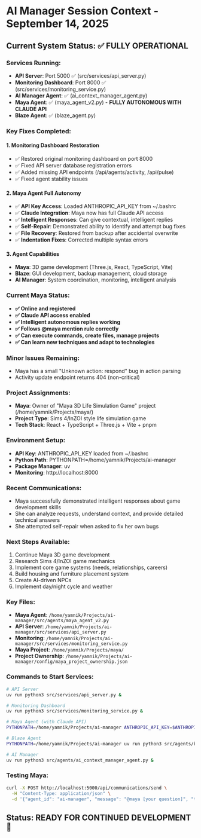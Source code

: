 # AI Manager Session Context - September 14, 2025

## Current System Status: ✅ FULLY OPERATIONAL

### **Services Running:**
- **API Server**: Port 5000 ✅ (src/services/api_server.py)
- **Monitoring Dashboard**: Port 8000 ✅ (src/services/monitoring_service.py)
- **AI Manager Agent**: ✅ (ai_context_manager_agent.py)
- **Maya Agent**: ✅ (maya_agent_v2.py) - **FULLY AUTONOMOUS WITH CLAUDE API**
- **Blaze Agent**: ✅ (blaze_agent.py)

### **Key Fixes Completed:**

#### **1. Monitoring Dashboard Restoration**
- ✅ Restored original monitoring dashboard on port 8000
- ✅ Fixed API server database registration errors
- ✅ Added missing API endpoints (/api/agents/activity, /api/pulse)
- ✅ Fixed agent stability issues

#### **2. Maya Agent Full Autonomy**
- ✅ **API Key Access**: Loaded ANTHROPIC_API_KEY from ~/.bashrc
- ✅ **Claude Integration**: Maya now has full Claude API access
- ✅ **Intelligent Responses**: Can give contextual, intelligent replies
- ✅ **Self-Repair**: Demonstrated ability to identify and attempt bug fixes
- ✅ **File Recovery**: Restored from backup after accidental overwrite
- ✅ **Indentation Fixes**: Corrected multiple syntax errors

#### **3. Agent Capabilities**
- **Maya**: 3D game development (Three.js, React, TypeScript, Vite)
- **Blaze**: GUI development, backup management, cloud storage
- **AI Manager**: System coordination, monitoring, intelligent analysis

### **Current Maya Status:**
- **✅ Online and registered**
- **✅ Claude API access enabled**
- **✅ Intelligent autonomous replies working**
- **✅ Follows @maya mention rule correctly**
- **✅ Can execute commands, create files, manage projects**
- **✅ Can learn new techniques and adapt to technologies**

### **Minor Issues Remaining:**
- Maya has a small "Unknown action: respond" bug in action parsing
- Activity update endpoint returns 404 (non-critical)

### **Project Assignments:**
- **Maya**: Owner of "Maya 3D Life Simulation Game" project (/home/yamnik/Projects/maya/)
- **Project Type**: Sims 4/InZOI style life simulation game
- **Tech Stack**: React + TypeScript + Three.js + Vite + pnpm

### **Environment Setup:**
- **API Key**: ANTHROPIC_API_KEY loaded from ~/.bashrc
- **Python Path**: PYTHONPATH=/home/yamnik/Projects/ai-manager
- **Package Manager**: uv
- **Monitoring**: http://localhost:8000

### **Recent Communications:**
- Maya successfully demonstrated intelligent responses about game development skills
- She can analyze requests, understand context, and provide detailed technical answers
- She attempted self-repair when asked to fix her own bugs

### **Next Steps Available:**
1. Continue Maya 3D game development
2. Research Sims 4/InZOI game mechanics
3. Implement core game systems (needs, relationships, careers)
4. Build housing and furniture placement system
5. Create AI-driven NPCs
6. Implement day/night cycle and weather

### **Key Files:**
- **Maya Agent**: `/home/yamnik/Projects/ai-manager/src/agents/maya_agent_v2.py`
- **API Server**: `/home/yamnik/Projects/ai-manager/src/services/api_server.py`
- **Monitoring**: `/home/yamnik/Projects/ai-manager/src/services/monitoring_service.py`
- **Maya Project**: `/home/yamnik/Projects/maya/`
- **Project Ownership**: `/home/yamnik/Projects/ai-manager/config/maya_project_ownership.json`

### **Commands to Start Services:**
```bash
# API Server
uv run python3 src/services/api_server.py &

# Monitoring Dashboard  
uv run python3 src/services/monitoring_service.py &

# Maya Agent (with Claude API)
PYTHONPATH=/home/yamnik/Projects/ai-manager ANTHROPIC_API_KEY=$ANTHROPIC_API_KEY uv run python3 src/agents/maya_agent_v2.py &

# Blaze Agent
PYTHONPATH=/home/yamnik/Projects/ai-manager uv run python3 src/agents/blaze_agent.py &

# AI Manager
uv run python3 src/agents/ai_context_manager_agent.py &
```

### **Testing Maya:**
```bash
curl -X POST http://localhost:5000/api/communications/send \
  -H "Content-Type: application/json" \
  -d '{"agent_id": "ai-manager", "message": "@maya [your question]", "target_agent": "maya-agent"}'
```

## **Status: READY FOR CONTINUED DEVELOPMENT** 🚀
